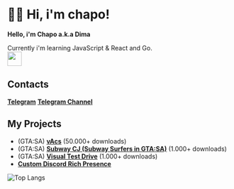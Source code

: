 # 👋🏻 Hi, i'm chapo!
**Hello, i'm Chapo a.k.a Dima**

Currently i'm learning JavaScript & React and Go.   
<img height="32" src="https://skillicons.dev/icons?i=go,js,ts,lua,vscode"/>  
## Contacts
[**Telegram**](https://t.me/moujeek)
[**Telegram Channel**](https://t.me/chaposcripts)

## My Projects
* (GTA:SA) [**vAcs**](https://www.blast.hk/threads/133752/) (50.000+ downloads)
* (GTA:SA) [**Subway CJ (Subway Surfers in GTA:SA)**](https://www.blast.hk/threads/155704/) (1.000+ downloads)
* (GTA:SA) [**Visual Test Drive**](https://www.blast.hk/threads/109617/) (1.000+ downloads)
* [**Custom Discord Rich Presence**](https://github.com/GovnocodedByChapo/custom-discord-rich-presence)

![Top Langs](https://github-readme-stats.vercel.app/api/top-langs/?username=chaposcripts&layout=compact)  
